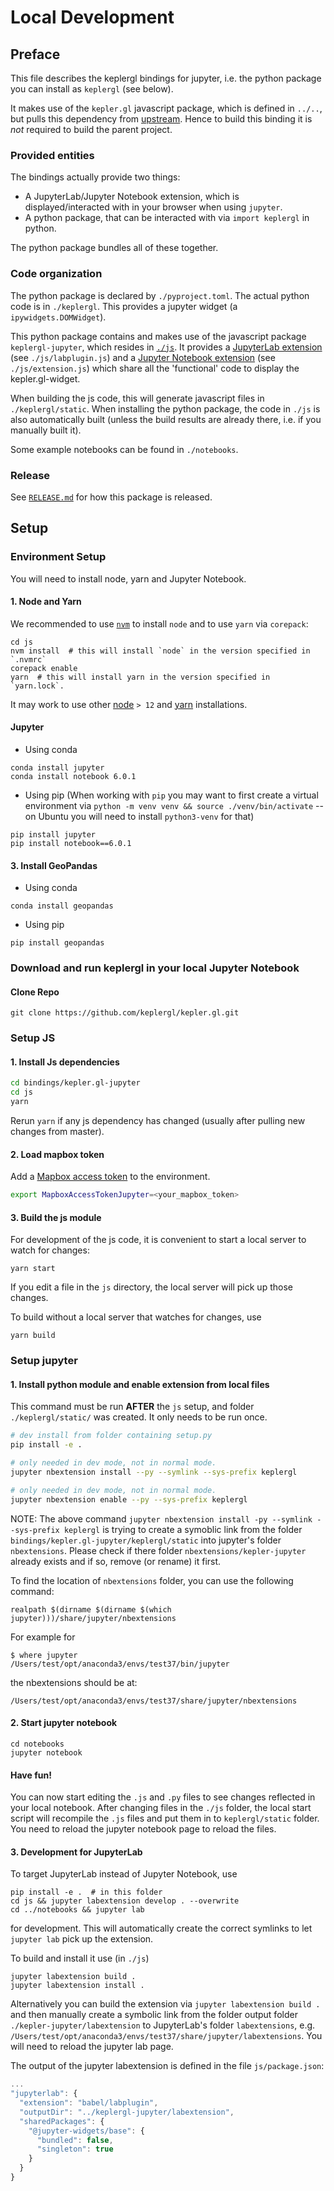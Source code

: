 # Local Development

## Preface

This file describes the keplergl bindings for jupyter, i.e. the python package you can install as `keplergl` (see below).

It makes use of the `kepler.gl` javascript package, which is defined in `../..`, but pulls this dependency from [upstream](https://www.npmjs.com/package/kepler.gl).
Hence to build this binding it is _not_ required to build the parent project.

### Provided entities

The bindings actually provide two things:

- A JupyterLab/Jupyter Notebook extension, which is displayed/interacted with in your browser when using `jupyter`.
- A python package, that can be interacted with via `import keplergl` in python.

The python package bundles all of these together.


### Code organization

The python package is declared by `./pyproject.toml`.
The actual python code is in `./keplergl`.
This provides a jupyter widget (a `ipywidgets.DOMWidget`).

This python package contains and makes use of the javascript package `keplergl-jupyter`, which resides in [`./js`](./js).
It provides a [JupyterLab extension](https://jupyterlab.readthedocs.io/en/stable/extension/extension_dev.html) (see `./js/labplugin.js`) and a [Jupyter Notebook extension](https://nbclassic.readthedocs.io/en/latest/extending/index.html) (see `./js/extension.js`) which share all the 'functional' code to display the kepler.gl-widget.

When building the js code, this will generate javascript files in `./keplergl/static`.
When installing the python package, the code in `./js` is also automatically built (unless the build results are already there, i.e. if you manually built it).

Some example notebooks can be found in `./notebooks`.


### Release

See [`RELEASE.md`](RELEASE.md) for how this package is released.


## Setup

### Environment Setup
You will need to install node, yarn and Jupyter Notebook.

#### 1. Node and Yarn
We recommended to use [`nvm`](https://github.com/nvm-sh/nvm) to install `node` and to use `yarn` via `corepack`:

    cd js
    nvm install  # this will install `node` in the version specified in `.nvmrc`
    corepack enable
    yarn  # this will install yarn in the version specified in `yarn.lock`.

It may work to use other [node](https://nodejs.org/en/download/package-manager) `> 12` and [yarn](https://yarnpkg.com/getting-started/install) installations.

#### Jupyter


- Using conda
```shell
conda install jupyter
conda install notebook 6.0.1
```

- Using pip
  (When working with `pip` you may want to first create a virtual environment via `python -m venv venv && source ./venv/bin/activate` -- on Ubuntu you will need to install `python3-venv` for that)
```shell
pip install jupyter
pip install notebook==6.0.1
```

#### 3. Install GeoPandas

- Using conda
```shell
conda install geopandas
```

- Using pip

```shell
pip install geopandas
```

### Download and run keplergl in your local Jupyter Notebook

#### Clone Repo
```shell
git clone https://github.com/keplergl/kepler.gl.git
```

### Setup JS
#### 1. Install Js dependencies
```sh
cd bindings/kepler.gl-jupyter
cd js
yarn
```

Rerun `yarn` if any js dependency has changed (usually after pulling new changes from master).

#### 2. Load mapbox token
Add a [Mapbox access token](https://docs.mapbox.com/help/how-mapbox-works/access-tokens/) to the environment.

```sh
export MapboxAccessTokenJupyter=<your_mapbox_token>
```

#### 3. Build the js module

For development of the js code, it is convenient to start a local server to watch for changes:

```shell
yarn start
```

If you edit a file in the `js` directory, the local server will pick up those changes.

To build without a local server that watches for changes, use

```shell
yarn build
```

### Setup jupyter

#### 1. Install python module and enable extension from local files
This command must be run **AFTER** the `js` setup, and folder `./keplergl/static/` was created. It only needs to be run once.

```sh
# dev install from folder containing setup.py
pip install -e .

# only needed in dev mode, not in normal mode.
jupyter nbextension install --py --symlink --sys-prefix keplergl

# only needed in dev mode, not in normal mode.
jupyter nbextension enable --py --sys-prefix keplergl
```

NOTE:
The above command `jupyter nbextension install -py --symlink --sys-prefix keplergl` is trying to create a symoblic link from the folder `bindings/kepler.gl-jupyter/keplergl/static` into jupyter's folder `nbextensions`.
Please check if there folder `nbextensions/kepler-jupyter` already exists and if so, remove (or rename) it first.

To find the location of `nbextensions` folder, you can use the following command:
```shell
realpath $(dirname $(dirname $(which jupyter)))/share/jupyter/nbextensions
```
For example for
```
$ where jupyter
/Users/test/opt/anaconda3/envs/test37/bin/jupyter
```
the nbextensions should be at:
```
/Users/test/opt/anaconda3/envs/test37/share/jupyter/nbextensions
```


#### 2. Start jupyter notebook

```shell
cd notebooks
jupyter notebook
```


#### Have fun!

You can now start editing the `.js` and `.py` files to see changes reflected in your local notebook. After changing files in the `./js` folder, the local start script will recompile the `.js` files and put them in to `keplergl/static` folder. You need to reload the jupyter notebook page to reload the files.


#### 3. Development for JupyterLab

To target JupyterLab instead of Jupyter Notebook, use

```shell
pip install -e .  # in this folder
cd js && jupyter labextension develop . --overwrite
cd ../notebooks && jupyter lab
```
for development.
This will automatically create the correct symlinks to let `jupyter lab` pick up the extension.

To build and install it use (in `./js`)
```shell
jupyter labextension build .
jupyter labextension install .
```

Alternatively you can build the extension via `jupyter labextension build .` and then manually create a symbolic link from the folder output folder `./kepler-jupyter/labextension` to JupyterLab's folder `labextensions`, e.g. `/Users/test/opt/anaconda3/envs/test37/share/jupyter/labextensions`. You will need to reload the jupyter lab page.

The output of the jupyter labextension is defined in the file `js/package.json`:
```javascript
...
"jupyterlab": {
  "extension": "babel/labplugin",
  "outputDir": "../keplergl-jupyter/labextension",
  "sharedPackages": {
    "@jupyter-widgets/base": {
      "bundled": false,
      "singleton": true
    }
  }
}
```

